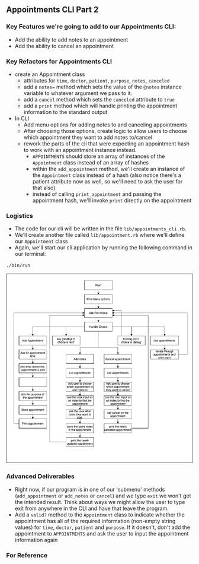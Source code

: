 ## Appointments CLI Part 2
### Key Features we're going to add to our Appointments CLI:

- Add the ability to add notes to an appointment
- Add the ability to cancel an appointment

### Key Refactors for Appointments CLI

- create an Appointment class
  - attributes for `time`, `doctor`, `patient`, `purpose`, `notes`, `canceled`
  - add a `notes=` method which sets the value of the `@notes` instance variable to whatever argument we pass to it.
  - add a `cancel` method which sets the `canceled` attribute to `true`
  - add a `print` method which will handle printing the appointment information to the standard output
- In CLI
  - Add menu options for adding notes to and canceling appointments
  - After choosing those options, create logic to allow users to choose which appointment they want to add notes to/cancel
  - rework the parts of the cli that were expecting an appointment hash to work with an appointment instance instead.
    - `APPOINTMENTS` should store an array of instances of the `Appointment` class instead of an array of hashes
    - within the `add_appointment` method, we'll create an instance of the `Appointment` class instead of a hash (also notice there's a patient attribute now as well, so we'll need to ask the user for that also)
    - instead of calling `print_appointment` and passing the appointment hash, we'll invoke `print` directly on the appointment

### Logistics

- The code for our cli will be written in the file `lib/appointments_cli.rb`. 
- We'll create another file called `lib/appointment.rb` where we'll define our `Appointment` class
- Again, we'll start our cli application by running the following command in our terminal:

```bash
./bin/run
```

![Program Flow](./program-flow.png)

### Advanced Deliverables

- Right now, if our program is in one of our 'submenu' methods (`add_appointment` or `add_notes` or `cancel`) and we type `exit` we won't get the intended result. Think about ways we might allow the user to type exit from anywhere in the CLI and have that leave the program.
- Add a `valid?` method to the `Appointment` class to indicate whether the appointment has all of the required information (non-empty string values) for `time`, `doctor`, `patient` and `purpose`. If it doesn't, don't add the appointment to `APPOINTMENTS` and ask the user to input the appointment information again

### For Reference

